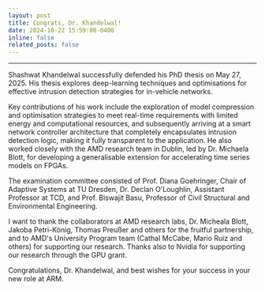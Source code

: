 ```yaml
---
layout: post
title: Congrats, Dr. Khandelwal!
date: 2024-10-22 15:59:00-0400
inline: false
related_posts: false
---
```


*** 

Shashwat Khandelwal successfully defended his PhD thesis on May 27, 2025. His thesis explores deep-learning techniques and optimisations for effective intrusion detection strategies for in-vehicle networks.

Key contributions of his work include the exploration of model compression and optimisation strategies to meet real-time requirements with limited energy and computational resources, and subsequently arriving at a smart network controller architecture that completely encapsulates intrusion detection logic, making it fully transparent to the application. He also worked closely with the AMD research team in Dublin, led by Dr. Michaela Blott, for developing a generalisable extension for accelerating time series models on FPGAs.

The examination committee consisted of Prof. Diana Goehringer, Chair of Adaptive Systems at TU Dresden, Dr. Declan O'Loughlin, Assistant Professor at TCD, and Prof. Biswajit Basu, Professor of Civil Structural and Environmental Engineering.

I want to thank the collaborators at AMD research labs, Dr. Micheala Blott, Jakoba Petri-König, Thomas Preußer and others for the fruitful partnership, and to AMD's University Program team (Cathal McCabe, Mario Ruiz and others) for supporting our research. Thanks also to Nvidia for supporting our research through the GPU grant. 

Congratulations, Dr. Khandelwal, and best wishes for your success in your new role at ARM.
